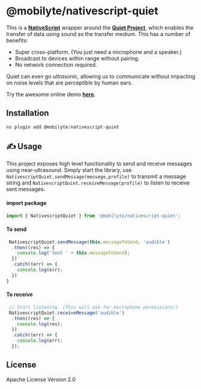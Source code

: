 # @mobilyte/nativescript-quiet

This is a [**NativeScript**](https://nativescript.org) wrapper around the [**Quiet Project**](https://github.com/quiet/quiet), which enables the transfer of data using sound as the transfer medium. This has a number of benefits:

- Super cross-platform. (You just need a microphone and a speaker.)
- Broadcast to devices within range without pairing.
- No network connection required.

Quiet can even go _ultrasonic_, allowing us to communicate without impacting on noise levels that are perceptible by human ears.

Try the awesome online demo [**here**](https://quiet.github.io/quiet-js/).
## Installation
```javascript
ns plugin add @mobilyte/nativescript-quiet
```

## ✍️ Usage
This project exposes high level functionality to send and receive messages using near-ultrasound. Simply start the library, use `NativescriptQuiet.sendMessage(messege,profile)` to transmit a message string and `NativescriptQuiet.receiveMessage(profile)` to listen to receive sent messages.
#### import package 
```javascript
import { NativescriptQuiet } from '@mobilyte/nativescript-quiet';
```
#### To send
```javascript
 NativescriptQuiet.sendMessage(this.messageToSend, 'audible')
  .then((res) => {
    console.log('Sent ' + this.messageToSend);
  })
  .catch((err) => {
    console.log(err);
  })
}
```
#### To receive
```javascript
 // Start listening. (This will ask for microphone permissions!)
 NativescriptQuiet.receiveMessage('audible')
  .then((res) => {
    console.log(res);
  })
  .catch((err) => {
    console.log(err);
  });
```
## License

Apache License Version 2.0

